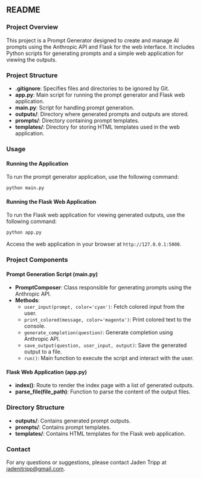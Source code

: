 ## README

### Project Overview

This project is a Prompt Generator designed to create and manage AI prompts using the Anthropic API and Flask for the web interface. It includes Python scripts for generating prompts and a simple web application for viewing the outputs.

### Project Structure

- **.gitignore**: Specifies files and directories to be ignored by Git.
- **app.py**: Main script for running the prompt generator and Flask web application.
- **main.py**: Script for handling prompt generation.
- **outputs/**: Directory where generated prompts and outputs are stored.
- **prompts/**: Directory containing prompt templates.
- **templates/**: Directory for storing HTML templates used in the web application.

### Usage

#### Running the Application

To run the prompt generator application, use the following command:

```sh
python main.py
```

#### Running the Flask Web Application

To run the Flask web application for viewing generated outputs, use the following command:

```sh
python app.py
```

Access the web application in your browser at `http://127.0.0.1:5000`.

### Project Components

#### Prompt Generation Script (main.py)

- **PromptComposer**: Class responsible for generating prompts using the Anthropic API.
- **Methods**:
  - `user_input(prompt, color='cyan')`: Fetch colored input from the user.
  - `print_colored(message, color='magenta')`: Print colored text to the console.
  - `generate_completion(question)`: Generate completion using Anthropic API.
  - `save_output(question, user_input, output)`: Save the generated output to a file.
  - `run()`: Main function to execute the script and interact with the user.

#### Flask Web Application (app.py)

- **index()**: Route to render the index page with a list of generated outputs.
- **parse_file(file_path)**: Function to parse the content of the output files.

### Directory Structure

- **outputs/**: Contains generated prompt outputs.
- **prompts/**: Contains prompt templates.
- **templates/**: Contains HTML templates for the Flask web application.

### Contact

For any questions or suggestions, please contact Jaden Tripp at jadenitripp@gmail.com.
